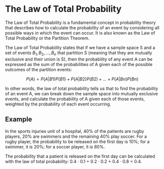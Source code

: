 # The Law of Total Probability

The Law of Total Probability is a fundamental concept in probability theory that describes how to calculate the probability of an event by considering all possible ways in which the event can occur. It is also known as the Law of Total Probability or the Partition Theorem.

The Law of Total Probability states that if we have a sample space S and a set of events $B_1, B_2, ..., B_n$ that partition S (meaning that they are mutually exclusive and their union is S), then the probability of any event A can be expressed as the sum of the probabilities of A given each of the possible outcomes of the partition events:

$$P(A) = P(A | B1)P(B1) + P(A | B2)P(B2) + ... + P(A | Bn)P(Bn)$$

In other words, the law of total probability tells us that to find the probability of an event A, we can break down the sample space into mutually exclusive events, and calculate the probability of A given each of those events, weighted by the probability of each event occurring.

## Example

In the sports injuries unit of a hospital, 40% of the patients are rugby players, 20% are swimmers
and the remaining 40% play soccer. For a rugby player, the probability to be released on the first day is 10%; for
a swimmer, it is 20%; for a soccer player, it is 80%.

The probability that a patient is released on the first day can be calculated with the law of total probability: 0.4 · 0.1 + 0.2 · 0.2 + 0.4 · 0.8 = 0.4.

